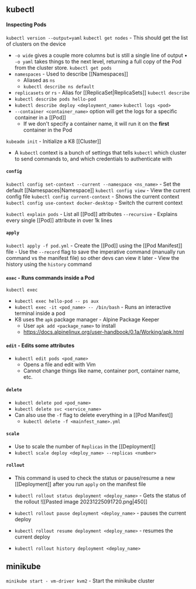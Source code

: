 ## kubectl
#### Inspecting Pods
`kubectl version --output=yaml`
`kubectl get nodes` - This should get the list of clusters on the device
- `-o wide` gives a couple more columns but is still a single line of output
• `-o yaml` takes things to the next level, returning a full copy of the Pod from the cluster store.
`kubectl get pods`
- `namespaces` - Used to describe [[Namespaces]]
	- Aliased as `ns`
	- `kubectl describe ns default`
- `replicasets` or `rs` - Alias for [[ReplicaSet|ReplicaSets]]
`kubectl describe`
- `kubectl describe pods hello-pod`
- `kubectl describe deploy <deployment_name>` 
`kubectl logs <pod>`
- `--container <container_name>` option will get the logs for a specific container in a [[Pod]]
	- If we don't specify a container name, it will run it on the **first** container in the Pod

`kubeadm init` - Initialize a K8 [[Cluster]]
- A `kubectl` context is a bunch of settings that tells `kubectl` which cluster to send commands to, and which credentials to authenticate with

#### `config`
`kubectl config set-context --current --namespace <ns_name>` - Set the default [[Namespaces|Namespace]] 
`kubectl config view` - View the current config file
`kubectl config current-context` - Shows the current context 
`kubectl config use-context docker-desktop` - Switch the current context

`kubectl explain pods` - List all [[Pod]] attributes
	`--recursive` - Explains every single [[Pod]] attribute in over 1k lines

#### `apply`
`kubectl apply -f pod.yml` - Create the [[Pod]] using the [[Pod Manifest]] file
	- Use the `--record` flag to save the imperative command (manually run command vs the manifest file) so other devs can view it later
	- View the history using the `history` command
#### `exec` - Runs commands inside a Pod
`kubectl exec` 
- `kubectl exec hello-pod -- ps aux`
- `kubectl exec -it <pod_name> -- /bin/bash` - Runs an interactive terminal inside a pod
- K8 uses the `apk` package manager - Alpine Package Keeper
	- User `apk add <package_name>` to install
	- https://docs.alpinelinux.org/user-handbook/0.1a/Working/apk.html

#### `edit` - Edits some attributes
- `kubectl edit pods <pod_name>`
	- Opens a file and edit with Vim
	- Cannot change things like name, container port, container name, etc.

#### `delete`
- `kubectl delete pod <pod_name>`
- `kubectl delete svc <service_name>`
- Can also use the `-f` flag to delete everything in a [[Pod Manifest]]
	- `kubectl delete -f <mainfest_name>.yml`

#### `scale`
- Use to scale the number of `Replicas` in the [[Deployment]]
- `kubectl scale deploy <deploy_name> --replicas <number>`

#### `rollout`
- This command is used to check the status or pause/resume a new [[Deployment]] after you run `apply` on the manifest file
- `kubectl rollout status deployment <deploy_name>` - Gets the status of the rollout
![[Pasted image 20231225091720.png|450]]

- `kubectl rollout pause deployment <deploy_name>` - pauses the current deploy
- `kubectl rollout resume deployment <deploy_name>` - resumes the current deploy
- `kubectl rollout history deployment <deploy_name>`
## minikube
`minikube start - vm-driver kvm2` - Start the minikube cluster